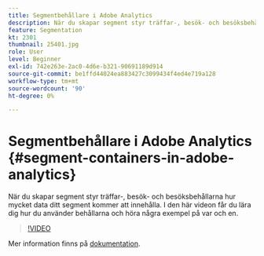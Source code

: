 ```yaml
---
title: Segmentbehållare i Adobe Analytics
description: När du skapar segment styr träffar-, besök- och besöksbehållarna hur mycket data ditt segment kommer att innehålla. I den här videon får du lära dig hur du använder behållarna och höra några exempel på var och en.
feature: Segmentation
kt: 2301
thumbnail: 25401.jpg
role: User
level: Beginner
exl-id: 742e263e-2ac0-4d6e-b321-90691189d914
source-git-commit: be1ffd44024ea883427c3099434f4ed4e719a128
workflow-type: tm+mt
source-wordcount: '90'
ht-degree: 0%

---
```


# Segmentbehållare i Adobe Analytics {#segment-containers-in-adobe-analytics}

När du skapar segment styr träffar-, besök- och besöksbehållarna hur mycket data ditt segment kommer att innehålla. I den här videon får du lära dig hur du använder behållarna och höra några exempel på var och en.

>[!VIDEO](https://video.tv.adobe.com/v/25401/?quality=12)

Mer information finns på [dokumentation](https://experienceleague.adobe.com/docs/analytics/components/segmentation/seg-overview.html?lang=en).
